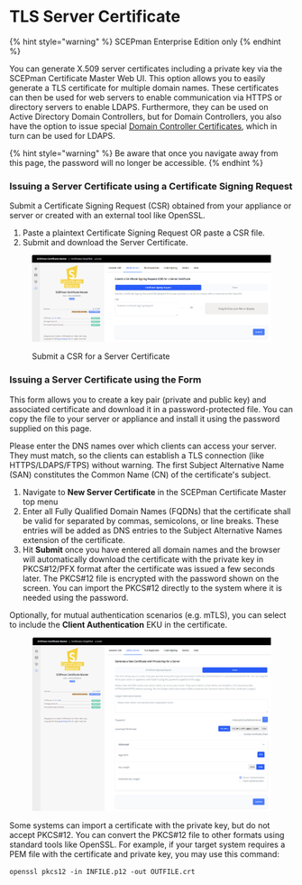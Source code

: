 # TLS Server Certificate

{% hint style="warning" %}
SCEPman Enterprise Edition only
{% endhint %}

You can generate X.509 server certificates including a private key via the SCEPman Certificate Master Web UI. This option allows you to easily generate a TLS certificate for multiple domain names. These certificates can then be used for web servers to enable communication via HTTPS or directory servers to enable LDAPS. Furthermore, they can be used on Active Directory Domain Controllers, but for Domain Controllers, you also have the option to issue special [Domain Controller Certificates](../domain-controller-certificates.md), which in turn can be used for LDAPS.

{% hint style="warning" %}
Be aware that once you navigate away from this page, the password will no longer be accessible.
{% endhint %}

### Issuing a Server Certificate using a Certificate Signing Request

Submit a Certificate Signing Request (CSR) obtained from your appliance or server or created with an external tool like OpenSSL.

1. Paste a plaintext Certificate Signing Request OR paste a CSR file.
2. Submit and download the Server Certificate.

<figure><img src="../../.gitbook/assets/image (81) (1).png" alt=""><figcaption><p>Submit a CSR for a Server Certificate</p></figcaption></figure>

### Issuing a Server Certificate using the Form

This form allows you to create a key pair (private and public key) and associated certificate and download it in a password-protected file. You can copy the file to your server or appliance and install it using the password supplied on this page.

Please enter the DNS names over which clients can access your server. They must match, so the clients can establish a TLS connection (like HTTPS/LDAPS/FTPS) without warning. The first Subject Alternative Name (SAN) constitutes the Common Name (CN) of the certificate's subject.

1. Navigate to **New Server Certificate** in the SCEPman Certificate Master top menu&#x20;
2. Enter all Fully Qualified Domain Names (FQDNs) that the certificate shall be valid for separated by commas, semicolons, or line breaks. These entries will be added as DNS entries to the Subject Alternative Names extension of the certificate.&#x20;
3. Hit **Submit** once you have entered all domain names and the browser will automatically download the certificate with the private key in PKCS#12/PFX format after the certificate was issued a few seconds later. The PKCS#12 file is encrypted with the password shown on the screen. You can import the PKCS#12 directly to the system where it is needed using the password.

Optionally, for mutual authentication scenarios (e.g. mTLS), you can select to include the **Client Authentication** EKU in the certificate.

<figure><img src="../../.gitbook/assets/image (83) (1).png" alt=""><figcaption></figcaption></figure>

Some systems can import a certificate with the private key, but do not accept PKCS#12. You can convert the PKCS#12 file to other formats using standard tools like OpenSSL. For example, if your target system requires a PEM file with the certificate and private key, you may use this command:

```shell
openssl pkcs12 -in INFILE.p12 -out OUTFILE.crt
```
